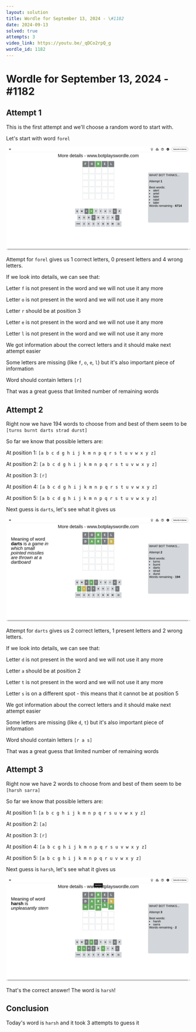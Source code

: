 ```yaml
---
layout: solution
title: Wordle for September 13, 2024 - \#1182
date: 2024-09-13
solved: true
attempts: 3
video_link: https://youtu.be/_qDCo2rpQ_g
wordle_id: 1182
---
```


# Wordle for September 13, 2024 - \#1182

## Attempt 1

This is the first attempt and we'll choose a random word to start with.

Let's start with word `forel`

![Attempt 1](2024-09-13/attempt-1.png)

Attempt for `forel` gives us 1 correct letters, 0 present letters and 4 wrong letters.

If we look into details, we can see that:

Letter `f` is not present in the word and we will not use it any more

Letter `o` is not present in the word and we will not use it any more

Letter `r` should be at position 3

Letter `e` is not present in the word and we will not use it any more

Letter `l` is not present in the word and we will not use it any more

We got information about the correct letters and it should make next attempt easier

Some letters are missing (like `f`, `o`, `e`, `l`) but it's also important piece of information

Word should contain letters `[r]`

That was a great guess that limited number of remaining words



## Attempt 2

Right now we have 194 words to choose from and best of them seem to be `[turns burnt darts strad durst]`

So far we know that possible letters are:

At position 1: `[a b c d g h i j k m n p q r s t u v w x y z]`

At position 2: `[a b c d g h i j k m n p q r s t u v w x y z]`

At position 3: `[r]`

At position 4: `[a b c d g h i j k m n p q r s t u v w x y z]`

At position 5: `[a b c d g h i j k m n p q r s t u v w x y z]`

Next guess is `darts`, let's see what it gives us

![Attempt 2](2024-09-13/attempt-2.png)

Attempt for `darts` gives us 2 correct letters, 1 present letters and 2 wrong letters.

If we look into details, we can see that:

Letter `d` is not present in the word and we will not use it any more

Letter `a` should be at position 2

Letter `t` is not present in the word and we will not use it any more

Letter `s` is on a different spot - this means that it cannot be at position 5

We got information about the correct letters and it should make next attempt easier

Some letters are missing (like `d`, `t`) but it's also important piece of information

Word should contain letters `[r a s]`

That was a great guess that limited number of remaining words



## Attempt 3

Right now we have 2 words to choose from and best of them seem to be `[harsh sarra]`

So far we know that possible letters are:

At position 1: `[a b c g h i j k m n p q r s u v w x y z]`

At position 2: `[a]`

At position 3: `[r]`

At position 4: `[a b c g h i j k m n p q r s u v w x y z]`

At position 5: `[a b c g h i j k m n p q r u v w x y z]`

Next guess is `harsh`, let's see what it gives us

![Attempt 3](2024-09-13/attempt-3.png)

That's the correct answer! The word is `harsh`!

## Conclusion

Today's word is `harsh` and it took 3 attempts to guess it


